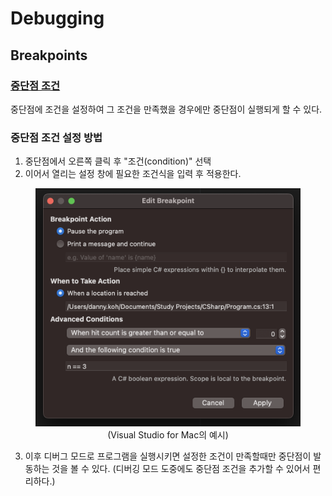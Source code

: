 # Debugging

## Breakpoints

### [중단점 조건](https://learn.microsoft.com/ko-kr/visualstudio/debugger/using-breakpoints?view=vs-2022#breakpoint-conditions)
중단점에 조건을 설정하여 그 조건을 만족했을 경우에만 중단점이 실행되게 할 수 있다.

### 중단점 조건 설정 방법
1. 중단점에서 오른쪽 클릭 후 "조건(condition)" 선택
2. 이어서 열리는 설정 창에 필요한 조건식을 입력 후 적용한다.

[//]: <> (주의! Github에서는 inline style을 지원하지 않기 때문에 이미지가 의도와 다르게 렌더링됨.)
<figure style="text-align: center;">
<img src="./Images/EditBreakpoint.png" width="450">
<figcaption>(Visual Studio for Mac의 예시)</figcaption>
</figure>

3. 이후 디버그 모드로 프로그램을 실행시키면 설정한 조건이 만족할때만 중단점이 발동하는 것을 볼 수 있다. (디버깅 모드 도중에도 중단점 조건을 추가할 수 있어서 편리하다.)
